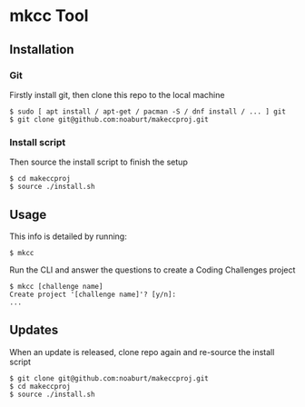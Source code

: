 
# mkcc Tool

## Installation

### Git

Firstly install git, then clone this repo to the local machine
```
$ sudo [ apt install / apt-get / pacman -S / dnf install / ... ] git
$ git clone git@github.com:noaburt/makeccproj.git
```

### Install script

Then source the install script to finish the setup
```
$ cd makeccproj
$ source ./install.sh
```

## Usage

This info is detailed by running:
```
$ mkcc
```

Run the CLI and answer the questions to create a Coding Challenges project
```
$ mkcc [challenge name]
Create project '[challenge name]'? [y/n]:
...
```

## Updates

When an update is released, clone repo again and re-source the install script
```
$ git clone git@github.com:noaburt/makeccproj.git
$ cd makeccproj
$ source ./install.sh
```
